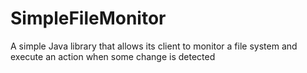 SimpleFileMonitor
=================

A simple Java library that allows its client to monitor a file system and execute an action when some change is detected
